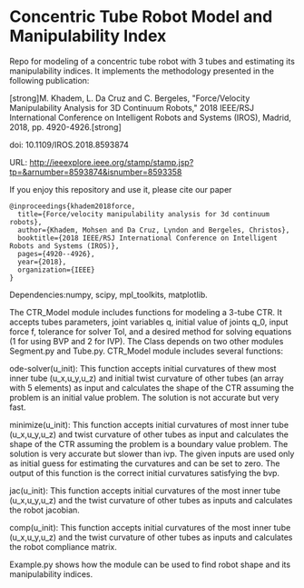 # Concentric Tube Robot Model and Manipulability Index
Repo for modeling of a concentric tube robot with 3 tubes and estimating its manipulability indices. It implements the methodology presented in the following publication:

[strong]M. Khadem, L. Da Cruz and C. Bergeles, "Force/Velocity Manipulability Analysis for 3D Continuum Robots," 2018 IEEE/RSJ International Conference on Intelligent Robots and Systems (IROS), Madrid, 2018, pp. 4920-4926.[strong]

doi: 10.1109/IROS.2018.8593874

URL: http://ieeexplore.ieee.org/stamp/stamp.jsp?tp=&arnumber=8593874&isnumber=8593358

If you enjoy this repository and use it, please cite our paper
```
@inproceedings{khadem2018force,
  title={Force/velocity manipulability analysis for 3d continuum robots},
  author={Khadem, Mohsen and Da Cruz, Lyndon and Bergeles, Christos},
  booktitle={2018 IEEE/RSJ International Conference on Intelligent Robots and Systems (IROS)},
  pages={4920--4926},
  year={2018},
  organization={IEEE}
}
```


Dependencies:numpy, scipy, mpl_toolkits, matplotlib.

The CTR_Model module includes functions for modeling a 3-tube CTR. It accepts tubes parameters, joint variables q, initial value of joints q_0, input force f, tolerance for solver Tol, and a desired method for solving equations (1 for using BVP and 2 for IVP). The Class depends on two other modules Segment.py and Tube.py. CTR_Model module includes several functions:

ode-solver(u_init): This function accepts initial curvatures of thew most inner tube (u_x,u_y,u_z) and initial twist curvature of other tubes (an array with 5 elements) as input and calculates the shape of the CTR assuming the problem is an initial value problem. The solution is not accurate but very fast.

minimize(u_init): This function accepts initial curvatures of most inner tube (u_x,u_y,u_z) and twist curvature of other tubes as input and calculates the shape of the CTR assuming the problem is a boundary value problem. The solution is very accurate but slower than ivp. The given inputs are used only as initial guess for estimating the curvatures and can be set to zero. The output of this function is the correct initial curvatures satisfying the bvp.

jac(u_init): This function accepts initial curvatures of the most inner tube (u_x,u_y,u_z) and the twist curvature of other tubes as inputs and calculates the robot jacobian.

comp(u_init): This function accepts initial curvatures of the most inner tube (u_x,u_y,u_z) and the twist curvature of other tubes as inputs and calculates the robot compliance matrix.

Example.py shows how the module can be used to find robot shape and its manipulability indices.

